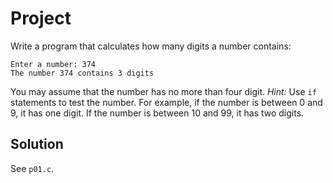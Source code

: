 # Project

Write a program that calculates how many digits a number contains:

```
Enter a number: 374
The number 374 contains 3 digits
```

You may assume that the number has no more than four digit. *Hint:* Use `if`
statements to test the number. For example, if the number is between 0 and 9,
it has one digit. If the number is between 10 and 99, it has two digits.

## Solution

See `p01.c`.
